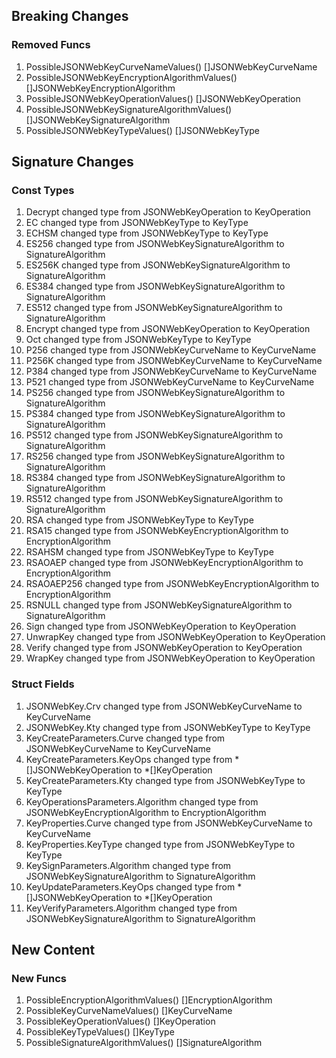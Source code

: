 ## Breaking Changes

### Removed Funcs

1. PossibleJSONWebKeyCurveNameValues() []JSONWebKeyCurveName
1. PossibleJSONWebKeyEncryptionAlgorithmValues() []JSONWebKeyEncryptionAlgorithm
1. PossibleJSONWebKeyOperationValues() []JSONWebKeyOperation
1. PossibleJSONWebKeySignatureAlgorithmValues() []JSONWebKeySignatureAlgorithm
1. PossibleJSONWebKeyTypeValues() []JSONWebKeyType

## Signature Changes

### Const Types

1. Decrypt changed type from JSONWebKeyOperation to KeyOperation
1. EC changed type from JSONWebKeyType to KeyType
1. ECHSM changed type from JSONWebKeyType to KeyType
1. ES256 changed type from JSONWebKeySignatureAlgorithm to SignatureAlgorithm
1. ES256K changed type from JSONWebKeySignatureAlgorithm to SignatureAlgorithm
1. ES384 changed type from JSONWebKeySignatureAlgorithm to SignatureAlgorithm
1. ES512 changed type from JSONWebKeySignatureAlgorithm to SignatureAlgorithm
1. Encrypt changed type from JSONWebKeyOperation to KeyOperation
1. Oct changed type from JSONWebKeyType to KeyType
1. P256 changed type from JSONWebKeyCurveName to KeyCurveName
1. P256K changed type from JSONWebKeyCurveName to KeyCurveName
1. P384 changed type from JSONWebKeyCurveName to KeyCurveName
1. P521 changed type from JSONWebKeyCurveName to KeyCurveName
1. PS256 changed type from JSONWebKeySignatureAlgorithm to SignatureAlgorithm
1. PS384 changed type from JSONWebKeySignatureAlgorithm to SignatureAlgorithm
1. PS512 changed type from JSONWebKeySignatureAlgorithm to SignatureAlgorithm
1. RS256 changed type from JSONWebKeySignatureAlgorithm to SignatureAlgorithm
1. RS384 changed type from JSONWebKeySignatureAlgorithm to SignatureAlgorithm
1. RS512 changed type from JSONWebKeySignatureAlgorithm to SignatureAlgorithm
1. RSA changed type from JSONWebKeyType to KeyType
1. RSA15 changed type from JSONWebKeyEncryptionAlgorithm to EncryptionAlgorithm
1. RSAHSM changed type from JSONWebKeyType to KeyType
1. RSAOAEP changed type from JSONWebKeyEncryptionAlgorithm to EncryptionAlgorithm
1. RSAOAEP256 changed type from JSONWebKeyEncryptionAlgorithm to EncryptionAlgorithm
1. RSNULL changed type from JSONWebKeySignatureAlgorithm to SignatureAlgorithm
1. Sign changed type from JSONWebKeyOperation to KeyOperation
1. UnwrapKey changed type from JSONWebKeyOperation to KeyOperation
1. Verify changed type from JSONWebKeyOperation to KeyOperation
1. WrapKey changed type from JSONWebKeyOperation to KeyOperation

### Struct Fields

1. JSONWebKey.Crv changed type from JSONWebKeyCurveName to KeyCurveName
1. JSONWebKey.Kty changed type from JSONWebKeyType to KeyType
1. KeyCreateParameters.Curve changed type from JSONWebKeyCurveName to KeyCurveName
1. KeyCreateParameters.KeyOps changed type from *[]JSONWebKeyOperation to *[]KeyOperation
1. KeyCreateParameters.Kty changed type from JSONWebKeyType to KeyType
1. KeyOperationsParameters.Algorithm changed type from JSONWebKeyEncryptionAlgorithm to EncryptionAlgorithm
1. KeyProperties.Curve changed type from JSONWebKeyCurveName to KeyCurveName
1. KeyProperties.KeyType changed type from JSONWebKeyType to KeyType
1. KeySignParameters.Algorithm changed type from JSONWebKeySignatureAlgorithm to SignatureAlgorithm
1. KeyUpdateParameters.KeyOps changed type from *[]JSONWebKeyOperation to *[]KeyOperation
1. KeyVerifyParameters.Algorithm changed type from JSONWebKeySignatureAlgorithm to SignatureAlgorithm

## New Content

### New Funcs

1. PossibleEncryptionAlgorithmValues() []EncryptionAlgorithm
1. PossibleKeyCurveNameValues() []KeyCurveName
1. PossibleKeyOperationValues() []KeyOperation
1. PossibleKeyTypeValues() []KeyType
1. PossibleSignatureAlgorithmValues() []SignatureAlgorithm
